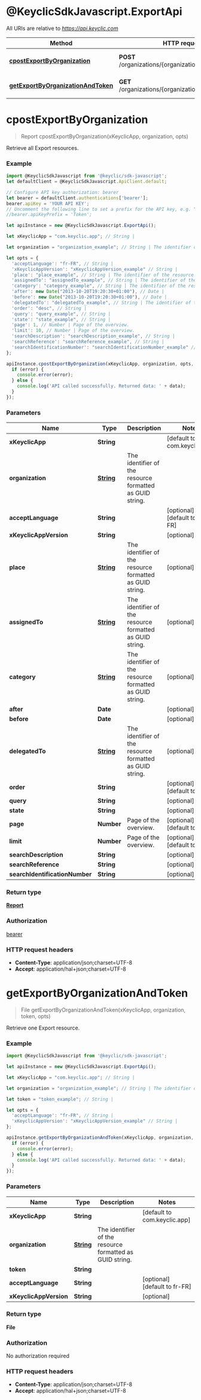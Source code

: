 # @KeyclicSdkJavascript.ExportApi

All URIs are relative to *https://api.keyclic.com*

Method | HTTP request | Description
------------- | ------------- | -------------
[**cpostExportByOrganization**](ExportApi.md#cpostExportByOrganization) | **POST** /organizations/{organization}/reports/exports | Retrieve all Export resources.
[**getExportByOrganizationAndToken**](ExportApi.md#getExportByOrganizationAndToken) | **GET** /organizations/{organization}/exports/{token} | Retrieve one Export resource.


<a name="cpostExportByOrganization"></a>
# **cpostExportByOrganization**
> Report cpostExportByOrganization(xKeyclicApp, organization, opts)

Retrieve all Export resources.

### Example
```javascript
import @KeyclicSdkJavascript from '@keyclic/sdk-javascript';
let defaultClient = @KeyclicSdkJavascript.ApiClient.default;

// Configure API key authorization: bearer
let bearer = defaultClient.authentications['bearer'];
bearer.apiKey = 'YOUR API KEY';
// Uncomment the following line to set a prefix for the API key, e.g. "Token" (defaults to null)
//bearer.apiKeyPrefix = 'Token';

let apiInstance = new @KeyclicSdkJavascript.ExportApi();

let xKeyclicApp = "com.keyclic.app"; // String | 

let organization = "organization_example"; // String | The identifier of the resource formatted as GUID string.

let opts = { 
  'acceptLanguage': "fr-FR", // String | 
  'xKeyclicAppVersion': "xKeyclicAppVersion_example" // String | 
  'place': "place_example", // String | The identifier of the resource formatted as GUID string.
  'assignedTo': "assignedTo_example", // String | The identifier of the resource formatted as GUID string.
  'category': "category_example", // String | The identifier of the resource formatted as GUID string.
  'after': new Date("2013-10-20T19:20:30+01:00"), // Date | 
  'before': new Date("2013-10-20T19:20:30+01:00"), // Date | 
  'delegatedTo': "delegatedTo_example", // String | The identifier of the resource formatted as GUID string.
  'order': "desc", // String | 
  'query': "query_example", // String | 
  'state': "state_example", // String | 
  'page': 1, // Number | Page of the overview.
  'limit': 10, // Number | Page of the overview.
  'searchDescription': "searchDescription_example", // String | 
  'searchReference': "searchReference_example", // String | 
  'searchIdentificationNumber': "searchIdentificationNumber_example" // String | 
};

apiInstance.cpostExportByOrganization(xKeyclicApp, organization, opts, (error, data, response) => {
  if (error) {
    console.error(error);
  } else {
    console.log('API called successfully. Returned data: ' + data);
  }
});
```

### Parameters

Name | Type | Description  | Notes
------------- | ------------- | ------------- | -------------
 **xKeyclicApp** | **String**|  | [default to com.keyclic.app]
 **organization** | [**String**](.md)| The identifier of the resource formatted as GUID string. | 
 **acceptLanguage** | **String**|  | [optional] [default to fr-FR]
 **xKeyclicAppVersion** | **String**|  | [optional] 
 **place** | [**String**](.md)| The identifier of the resource formatted as GUID string. | [optional] 
 **assignedTo** | [**String**](.md)| The identifier of the resource formatted as GUID string. | [optional] 
 **category** | [**String**](.md)| The identifier of the resource formatted as GUID string. | [optional] 
 **after** | **Date**|  | [optional] 
 **before** | **Date**|  | [optional] 
 **delegatedTo** | [**String**](.md)| The identifier of the resource formatted as GUID string. | [optional] 
 **order** | **String**|  | [optional] [default to desc]
 **query** | **String**|  | [optional] 
 **state** | **String**|  | [optional] 
 **page** | **Number**| Page of the overview. | [optional] [default to 1]
 **limit** | **Number**| Page of the overview. | [optional] [default to 10]
 **searchDescription** | **String**|  | [optional] 
 **searchReference** | **String**|  | [optional] 
 **searchIdentificationNumber** | **String**|  | [optional] 

### Return type

[**Report**](Report.md)

### Authorization

[bearer](../README.md#bearer)

### HTTP request headers

 - **Content-Type**: application/json;charset=UTF-8
 - **Accept**: application/hal+json;charset=UTF-8

<a name="getExportByOrganizationAndToken"></a>
# **getExportByOrganizationAndToken**
> File getExportByOrganizationAndToken(xKeyclicApp, organization, token, opts)

Retrieve one Export resource.

### Example
```javascript
import @KeyclicSdkJavascript from '@keyclic/sdk-javascript';

let apiInstance = new @KeyclicSdkJavascript.ExportApi();

let xKeyclicApp = "com.keyclic.app"; // String | 

let organization = "organization_example"; // String | The identifier of the resource formatted as GUID string.

let token = "token_example"; // String | 

let opts = { 
  'acceptLanguage': "fr-FR", // String | 
  'xKeyclicAppVersion': "xKeyclicAppVersion_example" // String | 
};

apiInstance.getExportByOrganizationAndToken(xKeyclicApp, organization, token, opts, (error, data, response) => {
  if (error) {
    console.error(error);
  } else {
    console.log('API called successfully. Returned data: ' + data);
  }
});
```

### Parameters

Name | Type | Description  | Notes
------------- | ------------- | ------------- | -------------
 **xKeyclicApp** | **String**|  | [default to com.keyclic.app]
 **organization** | [**String**](.md)| The identifier of the resource formatted as GUID string. | 
 **token** | **String**|  | 
 **acceptLanguage** | **String**|  | [optional] [default to fr-FR]
 **xKeyclicAppVersion** | **String**|  | [optional] 

### Return type

**File**

### Authorization

No authorization required

### HTTP request headers

 - **Content-Type**: application/json;charset=UTF-8
 - **Accept**: application/hal+json;charset=UTF-8

